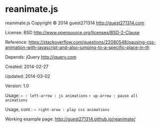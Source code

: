 reanimate.js
============


  reanimate.js Copyright © 2014 guest271314 http://guest271314.com
  
  License: BSD http://www.opensource.org/licenses/BSD-2-Clause
  
  Reference: https://stackoverflow.com/questions/22080548/pausing-css-animation-with-javascript-and-also-jumping-to-a-specific-place-in-th
  
  Depends: jQuery http://jquery.com
  
  Created: 2014-02-27
  
  Updated: 2014-03-02
  
  Version: 1.0
  
  Usage: `← : left-arrow : js animations` `↑ up-arrow : pause all animations`
  
  Usage, cont.: `→ right-arow : play css animations`
  
  Working example page: http://guest271314.github.io/reanimate/
  
